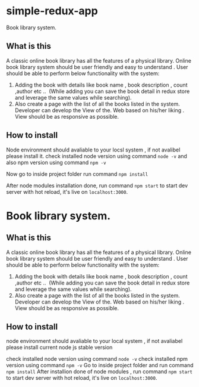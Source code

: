 # simple-redux-app
Book library system.

## What is this
A classic online book library has all the features of a physical library. Online book library system should be user friendly
and easy to understand . User should be able to perform below functionality with the system:
1. Adding the book with details like book name , book description , count ,author etc ..  (While adding you can save the
book detail in redux store and leverage the same values while searching).
2. Also create a page with the list of all the books listed in the system.
Developer can develop the View of the. Web based on his/her liking . View should be as responsive as possible.

## How to install

Node environment should avaliable to your locsl system , if not avalibel please install it.
check installed node version using command `node -v` and also npm  version using command `npm -v` 

Now go to inside project folder run command `npm install`

After node modules installation done, run command `npm start` to start dev server with hot reload, it's live on `localhost:3000`.



# Book library system.


## What is this
A classic online book library has all the features of a physical library. Online book library system should be user friendly
and easy to understand . User should be able to perform below functionality with the system:
1. Adding the book with details like book name , book description , count ,author etc ..  (While adding you can save the
book detail in redux store and leverage the same values while searching).
2. Also create a page with the list of all the books listed in the system.
Developer can develop the View of the. Web based on his/her liking . View should be as responsive as possible.

## How to install

node environment should avaliable to your local system , if not avaliabel please install current node js stable version

check installed node version using command `node -v` 
check installed npm  version using command `npm -v` 
Go to inside project folder and run  command `npm install`
After installion done of node modules , run command `npm start` to start dev server with hot reload, it's live on `localhost:3000`.



